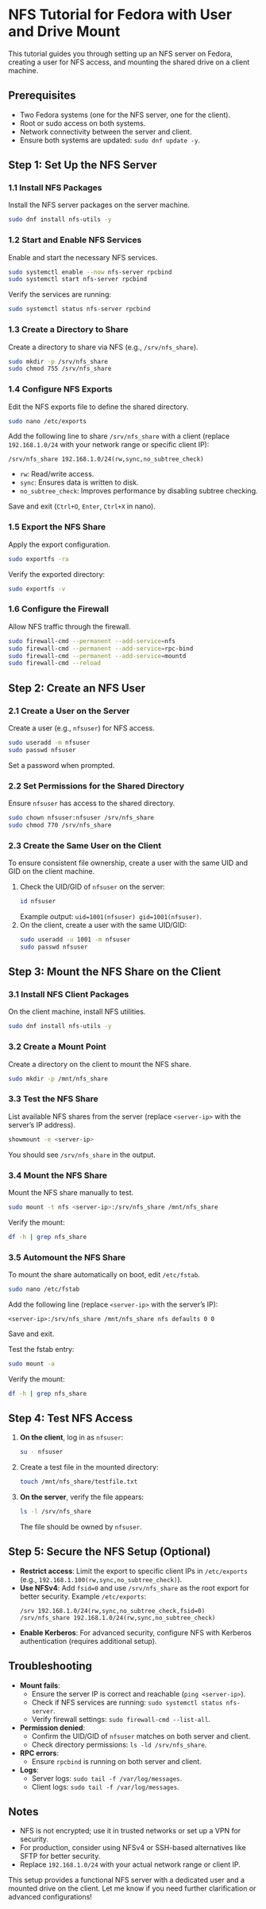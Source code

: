 # NFS Tutorial for Fedora with User and Drive Mount

This tutorial guides you through setting up an NFS server on Fedora, creating a user for NFS access, and mounting the shared drive on a client machine.

## Prerequisites
- Two Fedora systems (one for the NFS server, one for the client).
- Root or sudo access on both systems.
- Network connectivity between the server and client.
- Ensure both systems are updated: `sudo dnf update -y`.

## Step 1: Set Up the NFS Server

### 1.1 Install NFS Packages
Install the NFS server packages on the server machine.
```bash
sudo dnf install nfs-utils -y
```

### 1.2 Start and Enable NFS Services
Enable and start the necessary NFS services.
```bash
sudo systemctl enable --now nfs-server rpcbind
sudo systemctl start nfs-server rpcbind
```
Verify the services are running:
```bash
sudo systemctl status nfs-server rpcbind
```

### 1.3 Create a Directory to Share
Create a directory to share via NFS (e.g., `/srv/nfs_share`).
```bash
sudo mkdir -p /srv/nfs_share
sudo chmod 755 /srv/nfs_share
```

### 1.4 Configure NFS Exports
Edit the NFS exports file to define the shared directory.
```bash
sudo nano /etc/exports
```
Add the following line to share `/srv/nfs_share` with a client (replace `192.168.1.0/24` with your network range or specific client IP):
```
/srv/nfs_share 192.168.1.0/24(rw,sync,no_subtree_check)
```
- `rw`: Read/write access.
- `sync`: Ensures data is written to disk.
- `no_subtree_check`: Improves performance by disabling subtree checking.

Save and exit (`Ctrl+O`, `Enter`, `Ctrl+X` in nano).

### 1.5 Export the NFS Share
Apply the export configuration.
```bash
sudo exportfs -ra
```
Verify the exported directory:
```bash
sudo exportfs -v
```

### 1.6 Configure the Firewall
Allow NFS traffic through the firewall.
```bash
sudo firewall-cmd --permanent --add-service=nfs
sudo firewall-cmd --permanent --add-service=rpc-bind
sudo firewall-cmd --permanent --add-service=mountd
sudo firewall-cmd --reload
```

## Step 2: Create an NFS User

### 2.1 Create a User on the Server
Create a user (e.g., `nfsuser`) for NFS access.
```bash
sudo useradd -m nfsuser
sudo passwd nfsuser
```
Set a password when prompted.

### 2.2 Set Permissions for the Shared Directory
Ensure `nfsuser` has access to the shared directory.
```bash
sudo chown nfsuser:nfsuser /srv/nfs_share
sudo chmod 770 /srv/nfs_share
```

### 2.3 Create the Same User on the Client
To ensure consistent file ownership, create a user with the same UID and GID on the client machine.
1. Check the UID/GID of `nfsuser` on the server:
   ```bash
   id nfsuser
   ```
   Example output: `uid=1001(nfsuser) gid=1001(nfsuser)`.
2. On the client, create a user with the same UID/GID:
   ```bash
   sudo useradd -u 1001 -m nfsuser
   sudo passwd nfsuser
   ```

## Step 3: Mount the NFS Share on the Client

### 3.1 Install NFS Client Packages
On the client machine, install NFS utilities.
```bash
sudo dnf install nfs-utils -y
```

### 3.2 Create a Mount Point
Create a directory on the client to mount the NFS share.
```bash
sudo mkdir -p /mnt/nfs_share
```

### 3.3 Test the NFS Share
List available NFS shares from the server (replace `<server-ip>` with the server’s IP address).
```bash
showmount -e <server-ip>
```
You should see `/srv/nfs_share` in the output.

### 3.4 Mount the NFS Share
Mount the NFS share manually to test.
```bash
sudo mount -t nfs <server-ip>:/srv/nfs_share /mnt/nfs_share
```
Verify the mount:
```bash
df -h | grep nfs_share
```

### 3.5 Automount the NFS Share
To mount the share automatically on boot, edit `/etc/fstab`.
```bash
sudo nano /etc/fstab
```
Add the following line (replace `<server-ip>` with the server’s IP):
```
<server-ip>:/srv/nfs_share /mnt/nfs_share nfs defaults 0 0
```
Save and exit.

Test the fstab entry:
```bash
sudo mount -a
```
Verify the mount:
```bash
df -h | grep nfs_share
```

## Step 4: Test NFS Access
1. **On the client**, log in as `nfsuser`:
   ```bash
   su - nfsuser
   ```
2. Create a test file in the mounted directory:
   ```bash
   touch /mnt/nfs_share/testfile.txt
   ```
3. **On the server**, verify the file appears:
   ```bash
   ls -l /srv/nfs_share
   ```
   The file should be owned by `nfsuser`.

## Step 5: Secure the NFS Setup (Optional)
- **Restrict access**: Limit the export to specific client IPs in `/etc/exports` (e.g., `192.168.1.100(rw,sync,no_subtree_check)`).
- **Use NFSv4**: Add `fsid=0` and use `/srv/nfs_share` as the root export for better security.
  Example `/etc/exports`:
  ```
  /srv 192.168.1.0/24(rw,sync,no_subtree_check,fsid=0)
  /srv/nfs_share 192.168.1.0/24(rw,sync,no_subtree_check)
  ```
- **Enable Kerberos**: For advanced security, configure NFS with Kerberos authentication (requires additional setup).

## Troubleshooting
- **Mount fails**:
  - Ensure the server IP is correct and reachable (`ping <server-ip>`).
  - Check if NFS services are running: `sudo systemctl status nfs-server`.
  - Verify firewall settings: `sudo firewall-cmd --list-all`.
- **Permission denied**:
  - Confirm the UID/GID of `nfsuser` matches on both server and client.
  - Check directory permissions: `ls -ld /srv/nfs_share`.
- **RPC errors**:
  - Ensure `rpcbind` is running on both server and client.
- **Logs**:
  - Server logs: `sudo tail -f /var/log/messages`.
  - Client logs: `sudo tail -f /var/log/messages`.

## Notes
- NFS is not encrypted; use it in trusted networks or set up a VPN for security.
- For production, consider using NFSv4 or SSH-based alternatives like SFTP for better security.
- Replace `192.168.1.0/24` with your actual network range or client IP.

This setup provides a functional NFS server with a dedicated user and a mounted drive on the client. Let me know if you need further clarification or advanced configurations!